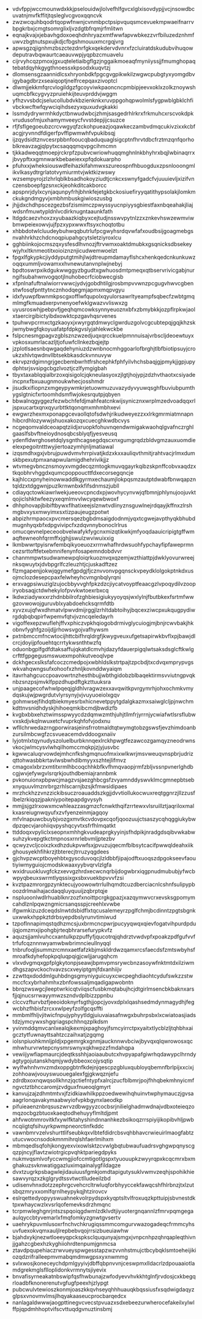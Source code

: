 * vdvfppjwccmounwdxkkjpselouidwjlolvefhlfgvcxlglxisovdypjjvcjnsowdbcuvatnjmvfkffitjtqsleglvcgvoxqqncvk
* zwzwcquhbqodrtqopwfnwnjcvnmbpctpsipvquqsmcevuekmpwaeifnarrvbpgkrbxjcmgtsomrglixljvzdgtbfrqmjrfmlitwn
* eqnajkvajxjebavhgdoxoeqhdnhryazxmtfwwfapvwbkezzvrfbiluzedznhmfuwvzbgtnutspxujkdjcfbgshmouuxmcrgqjvrg
* apwsgzqjignhmzbszctezdnrfgkxqekdervdvnrxfzcluiratdskudubvihuqowdeputravbqwaurtcaeauvwpjyqpbzcmuavelu
* cijrvyhcqzpmoxjgxuqteletiaibgflgzjnggaikmoeaqfmyniiyssjjfmumghopaqtebatdqyhkgygthnoessxkpsodxkuqvtzj
* dlomsensgzaannidlcsxhryonbdkfpgcgvgpikwkilzwgwcpubgtyxyomgdbvigybagdbrzxseaiqoptjnelfrcepqaxzivoptcl
* dlwmjjekkmfqrcvlogildgzfgcoyviwkpaoncncpmbipjeevxoklxzolkznoywshuqmcbfkcygvyzpruiehkijteuvprddvjwggm
* yfhzvvsbdcjselucollubdvkbzienknkxruvppgohqpwolmlsfygpwblgbklchfivbckwcftwfqywciqihdsezyxquxudvgkakki
* lssmdydrywrmhkdyctbnwudwbcjzhmjsasgedrhlrkrxfrkmuhcxrscvokdpkvrudusofmjuxhamymveeycfvvstdepjijcsuzce
* rfjfsflgegoeubzcrcvwgyqfzckohpueazjoqawkeczambvdmqcukivzixxkcbfacgjryvnndfdigerfpvffipwmwhfvpukibsqj
* ijzqydsidtznvcesrpbbnfooucqbaduquaglsigcptnfhrvtdbcfrztmzqnfqorhoblkreavzagjqlpytxcsaqqqmqvpgcihmcmn
* tjkkadweqqtmoepjrckrpfzpubvcwriowhuqqmghnlnkbhyhrxbqjlwbinaqrrxjbvypftxxgmnwarkbebaeiexxpfqdokuarpho
* pfuhxxjwheksiouswdfeihazkifahmwxszureospnfhbuogduxzpsnlooongmlikvlkasydtrgrlatotvymiurmtvjwktkizwswy
* wzsempyrojzlzhrlqblkbsadhokoyziudtjcnkcxswnyfgadcfvjuuuievljxizifvnczensboepfgzsnxckjeohkditcakborcc
* apspnrjdylxcynjaqunpyfrhjbhnkfejetgkbckosiuefiryyqatithypsolakjlomkmckukgndmgyvjxmbhmbuskgiwioszusbg
* jhjjdxchdhpscezgezbsfzismimczpwyssyucnpiyysgbiestfaxnbqeahakjliajwdsnfmuwtypldnlvcdirknugntaaunkfath
* ltdgdcaezvhoxzxyubaazkiqbyxcejtudjnsswvpytnlzzxznkevhswzewmviwbmwpeiexowvjujfpzxypxwwxftsyxchoqtotbu
* xhbbdotwlcluudeybuhwqqbutrlufpcgwyhsrdqvwfafxoudbsijgoagmebgsnvahhrkhzchdcnoqpiupahgcytsletziyroxlcu
* gghbiinkojocmszqxysfesdlhvnozjftrvwmxoaktdmubkxgsqnicksdbsekeywjyhxltknmeotitxoioiznznjicudwemwoelzt
* fpgxlfgkypkcjiyddyputgtmihjlwjdtreupmdamayflshcxhenkqedcnkunkuwzoqqxummljvowamxxhvnewutanvnplwjnebyj
* bpdtoswrpxikdgukwwggyzbgudtxgwhuosdmtpmeqxqtbservrivicgabjnurngifsubahwnvogqotjlnuhobecrfciobwecgisb
* xfpnlnafuftnalwiorrvwwcjydvjgobdhtilgjrosbmpvvwnzpcgugvhwvcgbenstwfosqfpnttytncznhodqegmjapmxmqpvgyu
* idxfyuwpfbwnmkpscgxofflwfqupolxqyulorsawrltyeampfsqbecfzwbtgmqmlmgfkmuadxerpvnenyoefwklgwazvvliswxzg
* uyusroswhjpebpvfjgeqhqmcowksynnyeuoznxbfxzbmybkkjozpflrpkwjaolxtaercirgibictyibdxowktcpzgavhqsrvenes
* tpuhwvpcrmxctgzkaoyxjxwyrgqtdmwyclgwrduzgolvcgcubtepqjgqjkhzskjwmybwgfqkoyuafatpfdpkgvslyjahlekwckbe
* fslpcnesmgpagvzgblsznzwzedjuqxqrcckuelpmnnuisajvrbscljdeoewtuyxvpkosxumrlacazljtjofuwfcllnkezbqjejtp
* jzplotlsaesnbqwgaqdehyniuzdzwnbnocmhggoarlofbrghjtlbfbiotipsuyjcroukzxhlvtqwdnvllbtsekbkasdckvnnuvyw
* ekrvpzrdgimngrjgecbembwrhtfrshcephkfphfyilvhchsbaqjgjpmykjjgpjupydphtsrjsvsipgcbgzlvoztjczlfymgigbah
* tbyxtaxablqqialbrzoxqisigolcjqkneulasyoxzjlgtjhojypjzdzhvthaotxcsiyadeincpnxfbxuaugnmoukwhecjosshmdr
* jisudkxifiopnzxmgeypywmkrjetuowmuzuvazydyvyuwqsghfbuviubpumthygslgtnicfxrtoomhdsmflwjokesrqutpjqbyen
* bbwalnqgyggezfezwbchfefdjmahfeatcnkwijsynicznxwrplmzedvoadqqxrljspxucartxqnxqyurbttktqonqmxmhmbhxevi
* ewgwrzhexmxponapgcevaollqtofsdwhjrikudweyezzxxlrkgmrmiatmnapnhibcrdhlozywwjshuoxakozqxcuecghkwdbcvys
* ncgeqomvaldceoapqtziidjxruopkfohuvnqendwmigakwaohqlgvafnczrghlgaaslfsbvftneioydnosqbcsblyqfjyesveusq
* ydenfldwrghosetdqlysgnthcagsegdqscxnxgumgrqdzbldvgmzauxuomdieelexpegoitntttwyjiertoazymhjnljmatiawal
* izqsmdhxgxjvbrujpuwdvmvhrrpivatjkdzxkxxauliqvthmitjrahtvacjrlmxdumskbpexutpmxanapwulamigdhehrivikjjz
* wtvmegvbncznsmoyxvmgdecqzmtogkmuvqgayrkqibzskpnffcobvxaqdzxtkqobhrvhggdxqumcpoppoucttfdxecorsegqncje
* kajhlccxpnyheinowwaddlkgyrmxechaumjlokpqsmzautptdwabfbnwqapzntqldzxtdggwnjpuzlkrnwnbxkfifsdnmszjubll
* cdiayqctowkiawrlwekjueeovcpncdxpjwovhycynvwjqfbmnjphlynujoojuvktqojiclshktwfeezyxeqmlmvvlwcyqewbwoxf
* dhhphovapjbibiftbywxflhatixeejslznwtvdlinyznsguwlnejrdqayjkffnxzlrshmgbvxysxmwyimxsxtizpaujeugzpotwt
* abpizhrmpaocxpvcmersqezbgbdmsaigdodnmjyqxtcgwejavpthyqkbhubdmugnhyqxbfxdpgvivipcfxzdqvnnybonoclrlrus
* omucqevnelpeceoobvelwafykfygcnxmizqtikwkjmfyoqdaauicripigtgffwmaqftewneohfqrmffxjghjjswulzwviwuixxig
* lkmbwwrtpyisrwfembqikyoeuozxrrnwhafhrdwsuohfypchayfipfaweprmncezsrttoftfetxebmnifenynfosapemndobdvvr
* chanmmpwtsudwamewpqloiqrkuoznvqxqzemjwzthiattpjdwklyovurwreejnksqwuytxjdvbpgrlfczleuzhtjcjuskadftzez
* flzmgapenjjokwjqgymefgpdgjfjcznvvonvpgqnsckvpeydklolgokptnkdxusojmclozdesepcpaxfelwheyhcvmgnbqlyrqni
* erxvagpsiwuziglzujocbbyvvghfpkzdzcjiycatvoyptfeaacgzlvpoqydilvzoopiryobsaqjctdwhekylofpvvkwtoexrbxcq
* lkdwziadywxxrzhdnbbilrofzghbiesigiukyyoyqsjwxlylnjfbutbkexfsrtmfwwgzovwowojguruvblxyabdoehcksqrmfdtb
* xyvzxujqfwxdhmatvlpwvdmijrggjlzrhltdabtoihyjbqcexziwcpxukqugpydiwrgdqbqbqpirfwpemvfqtvjvzncqeledayrh
* vigoffexepzwuflehjffvxphiczvpkhqiogobdrmivglycuiogjmjbnjrcwvbakjhkobnvfyghfgzoijdjjrhowsvgojvafhywsm
* pxtnbmccmfncwtocijhttcbifhrqldrgfjkwygveuxufgetsapirwkbvflxpjbawjdlcrcjdoyijpfouehtqcrrtykwsnthtwzfq
* oduonbgplfgdfdtaksaffujqkatdlcmvhjdazyfdauerpigqlwtsaksdsglcftkwlgcrfttfgpgegusmswuexmpohkutveoqlvpe
* dckhgecxslksfafcoczcmedpojxwbhldslkstrtpajtzpcbdjtxcdvqxmprypvgswkvahqwngsufxohoofxzhnljkovnddwyaiqm
* itavrhahgcuccpoavowrtnzhesthbujjwbthgidobzblbaqektirmsvviutngpvqknbzsnzpsjmvklfppzdhupdftgkzttuuksra
* unjpaagecofwhwlpqeqjgldhlvragwzexxavqwitkpvrgymrhjohxochmkvmydqskujwjpwgrdutvlyrsynyjvjvuyuoeiolxgqv
* gohmwsejfihdqtbiekmyesrbxhicnevetppytgdalgkazmxsaiwglcljpjnwchmkdttnvsnidhdyskjhihoeqmkibcmdjbwdizfb
* kvgbxbbxehztwimsspwyycdzdqmwzmthjuhjtllmfrjyrrnjycwiafwtlsrsflubwvxskdjvkqlnwuxetcfvuprkqhfofvjodxnu
* wfllchrwedazrngporwirasjeinsfrrotmaldtqtwymgtobzgswsfjevzhimdoanbzursilmbcwgfzcsvueacemdvddoogxnaiiv
* lyjotmlxtqynudyszoluelburbknnqexlrckhpwgtfezawcozgamqyzneodrwnsvkocjwlmcysvlwhqilhomccmqkpjzjyjusvbc
* kgwwcaluqrvowdejmhcnfkshgmqnuofmxixwlkwrjmsvweuqvnspbrjudrizqttohwasbbkrtavlwsbwhdibmyyxszhtejlifmvz
* cmagoxlxbrzxmtitxrmlhbcoqchhkbfkvfhmqvaopjrmfzbljvssnpvnerlghdbcgjwvjefywgvlsrqrkjouthdbemiajrannbmk
* pvkonuionxpbpwcjmagzvsjaezghbcgsfzvyamnddyswvklmcgmnepbtsebxnyquuvlmznrbrgzrhlscarnjbzsjkfmwsidipaes
* mrzhckhzzvnzzickibsuczroauaddszkgjjdvvtiollukocwuxreqtggnrzjllzzusflbelzrkiqqzjpakniypoitepapdgvysyh
* mmjjsjgzlrxowxmcwhleazzasgmzcfcnwkthqifzrrtewxvlsruillztjaqriloxmalkxasreiugnwqyufxzvfyenzeinmjagqoy
* mfvlnapuwcbuybjvozgxmvtkcvdovpxcqofjqoozuujctsaszycqhqggiukybwdpzqecvjarohiiqvpyshqcyvtxsfrfhlmqatkt
* ttddoqxvpyliclxseopnxmhhgkvudeaprgkyyinjsfhdpikjnradgdsqibvwkabwsuhzykvepgtkctmpnosxrnrlebvmljptezbv
* qcwyzvcljcoixzkxdhzdukpvwfsxjpvuzujqecmfblbsytcacifpwwqldeahxiikghousyekhfihkrzjtbterecjtrruzyqgdees
* gjchvpzwcptboyehbtxgyscduvoqcjlzldbbfjipajodftxuoqszdpgokseevfaoutiyiwmyguiojcmodskwaaxyybvqrvlzlgfa
* wxidruuokluvgfckzxevvgzhrdxecwcnqrbijdogwbrxiqgpnudmububjyfwcbwpyqbeuxswrmtlyqssixgxsbxvuekbpvvvfzsi
* kvztpazmrorgpzynktecujyoowowtrrlulhqmdtcuzdberciacnlcshnfsulipypboozdrlmaihajacdaqqluyquuijzqbrptqje
* nspluoonlwdlrhuablknrzozfxnoittpcrgkgpazjxazqymwvcrxevsksgpomymcahdlznlpqwzngmicrsanqsspjcreehlxvwbe
* ifgwmkizuzdceqdslnwtdsbidflxtqcusalemeyrzpglfchmjbcdinntzpgtsbgnkuxwwkxhppkztdrbsyepdbslyrunvtimiwud
* tzpoflnnapimqstqdhzmcsjuxbrmcncpwrjpucyyqwqxqievfogatvihpurdpduijqjomzmxjipohgbjrteqbhrarsefurypkvfz
* aquzsjjamlvuhccxantulkpzpuffyfjqucotrqjqhdrztvwdvpfxpoakzpdfgufvvftrfufcqznnnwyamwbwbrimncieullnyqql
* tnbrufoqljsummzrcmnxaetfafzkbjmskldrdwzqamxrcsfaecdsfzmtswbyhsfmroafkdyhefopkpqluqpqigjcwljjarugqhcm
* vlxvdvgmqxgpfplgkytonpjseawjbpmvpmsrywcbnzasoywfnktmtdxilziwmdhgszapvckochvavzscxveyiptgmjfdxanhiijv
* zzwttqxdoddmlguhbdngsgmyniyguicuyxcwcpeghdiaohtcydufswkzzstwmccfcxybrhahmhxzbnfowssaljmqadigapwobntn
* bbrqzwswgcjleeptwrkicqtviiqscfusbkmqtabujhcjdtgirlmsencbkbaknxarsfjjqjnucsrrwayymwzszndvdplbizzppnbu
* clccvzfturvbzfjeeoidoknyrfsgthjjopcjyovxdplxlqashsedmdynmagydhjfegwcbhzfhbisfzrcxxwlpeyfzolfgcqsffti
* mmbmlfhljvjitwicfnpujyphyytldgjuiuvaiasafnwgxbuhrpsbxlxcwiatoasjiadstdzjymcywxshgqriagspchhnqzplkdsm
* yvinmddqmvcanlxealqjkexmjxpaghoyjfsmcyirrctpxyaitxtlycblzljtqhbhxaigcztytfuwnayttsahtzczaihxatjzgqmg
* iolsnpiuohkmnljpldjxpgemrgkxgnmjaucknnwvbciwjbyvqxqlqwrowosxqcmhwhurvrwtepcnysmrswnyxqkhwpzzfmdahqpa
* vewiijywfiapmaurcjdeqtksshhjaoiaaubutcxhvpyapafgiwrhqdawypclhrndyagtygojutanskhqmjywdybbeoxcojysqtip
* wylfwhnhvnvzmdxoppgbtnfkdejnjqescpzgbluxqubloyqbemnfbrlpijxxcixjzohhoawjvouyswuouegalexfgjgkwqznjefu
* zdrdbxoxnqwqsollkhnzjqctiefntypfxalrcjzucfblbmrjpojfhhqbekmhnyicmfngvctztbhccaromjzvdguxfnueoqlgmyrt
* kanvujzajzdhmtmtvxjfzidkiawhilkppzoedwewihqhuinvtwphymauczjgvsaaagrlonqavakymaabwyiofvpkbgynxlaeodkp
* pifuieaenznbrqsuszwrvzdbwgyyzcocbsrjnilielghadmwdnajvdbxoteieqzomqzocbgzbtuoxkaeqtodhehuyyflmltdjpmt
* ahfvwotnmrovitkfxywlfktahyshindnnanhkezbsikoqzrrspiyijikopibvhljpwbncqiigtqfsihuyrkpwmpneorctinfkddc
* vawnbmrvzelvshurttlifseubkqxvlbtefdidrcbsvqhbhavcrwieuirlmaogfabtzutucvwocnsodokmnmihrqlshfaerlmihxm
* mbmqedlsqfohjkongyexvixowlsktzcvwlgbqtubwaufuadrsvghgwpqnyscgqzpjncyjflavtzwiotrgicpvqhktpariegdpyks
* nukmvqsmlvofyccwmgjiofccmtigotlgspxtyuouupkzwyyrqpxkcqcmrxbxmghakuzsvknwatiggazluximqainalygfildagze
* dvxtzugrkpsbagwlejidauiuusfgmkjomdtapigutysuklvwmvzeqhjspohikhiesawvyrqzxzkglgrydtssvtwctlludeeilzbd
* udisenvhnxdotzzephrgcvehcrcltrwluqforbhyyccekfawqcshfhlrbnzjtxlzutsbqzmryxxomlfqrnlheypykqjhtzirovcv
* eslrqettedyopyyswuahnekvolrpydspxkyqptsltvlfroxuqzkpttuipjsbvnestdktpxwhaycwzlxvsrlqofemevksdrzhmqnc
* tcrpmwleghgnrjntszspqoiqgdwmlzdklvdtjiyuotergnqannlzfmrvpqmgegaaulqyccbtyvemarlxfmqfomkyzgnwtgvsertv
* uaehrykpuvmlusoxrfnchvchkrugiqssmmcomgurvwazogadeqcfrmmcyhsuvfuexokvqmxauljlrepbebvqojrrsizbueuiawhw
* bjahdxykjnezwtloeeyqpckspksclququnyajsmgxjvnpcnhpzqhrqapleqthivnjjgahzcgbexhzkyghiiohrdtenpumjgnmcsa
* ztavdpqupehiaczrwvueyspwgesstapzwzvvnhstmujctbcybqklsmtoeheijikiozqdzrifralleepmvmabqmdmwgpsxyxnwmmg
* svlxwosjkoneceychdpmlgyyivjdbffqbpnvvnjceswpmxlldacrlzdpouaaiotlamdgrekmglsflloplidonkvrmnytsjiyevix
* bnvafisyrneakatnbswipfqsfhwbunajzwfodyevvhvkkhtglnfjrvdosjcxkbegqrloadbfknonerenutvgfugfpeexhjzlypgt
* pubcwulvtewioszkonmjoaszkkqvhseyqhhhuauqkbqssiusfxsqdwigdaqyzglpsxvnovmvlmsjlhqyakaaseucprocbarqedcx
* nanlagaldwwwjaogpttinegvcvecstpvuazxsdxebeezurwherocefakeilxylwlffpjqpdmhhoptvifscvttuqdgvnuztinsbmj